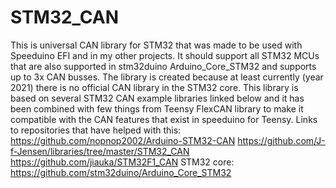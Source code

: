 # STM32_CAN

This is universal CAN library for STM32 that was made to be used with Speeduino EFI and in my other projects.
It should support all STM32 MCUs that are also supported in stm32duino Arduino_Core_STM32 and supports up to 3x CAN busses.
The library is created because at least currently (year 2021) there is no official CAN library in the STM32 core.
This library is based on several STM32 CAN example libraries linked below and it has been combined with few
things from Teensy FlexCAN library to make it compatible with the CAN features that exist in speeduino for Teensy.
Links to repositories that have helped with this:
https://github.com/nopnop2002/Arduino-STM32-CAN
https://github.com/J-f-Jensen/libraries/tree/master/STM32_CAN
https://github.com/jiauka/STM32F1_CAN
STM32 core: https://github.com/stm32duino/Arduino_Core_STM32
